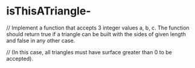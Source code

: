 # isThisATriangle-
// Implement a function that accepts 3 integer values a, b, c. The function should return true if a triangle can be built with the sides of given length and false in any other case.

// (In this case, all triangles must have surface greater than 0 to be accepted).
